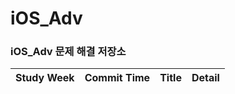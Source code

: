 # iOS_Adv

### iOS_Adv 문제 해결 저장소

| Study Week |   Commit Time    |   Title    |     Detail     |
| :--------: | :--------------: | :--------: | :------------: |


